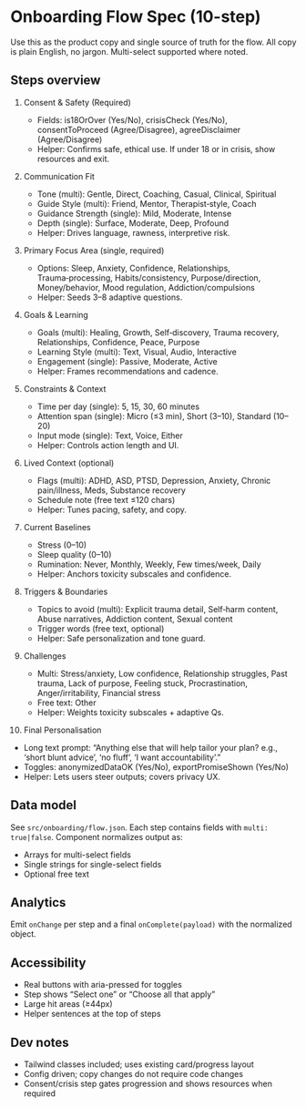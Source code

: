 # Onboarding Flow Spec (10-step)

Use this as the product copy and single source of truth for the flow. All copy is plain English, no jargon. Multi-select supported where noted.

## Steps overview
1. Consent & Safety (Required)
   - Fields: is18OrOver (Yes/No), crisisCheck (Yes/No), consentToProceed (Agree/Disagree), agreeDisclaimer (Agree/Disagree)
   - Helper: Confirms safe, ethical use. If under 18 or in crisis, show resources and exit.

2. Communication Fit
   - Tone (multi): Gentle, Direct, Coaching, Casual, Clinical, Spiritual
   - Guide Style (multi): Friend, Mentor, Therapist‑style, Coach
   - Guidance Strength (single): Mild, Moderate, Intense
   - Depth (single): Surface, Moderate, Deep, Profound
   - Helper: Drives language, rawness, interpretive risk.

3. Primary Focus Area (single, required)
   - Options: Sleep, Anxiety, Confidence, Relationships, Trauma‑processing, Habits/consistency, Purpose/direction, Money/behavior, Mood regulation, Addiction/compulsions
   - Helper: Seeds 3–8 adaptive questions.

4. Goals & Learning
   - Goals (multi): Healing, Growth, Self‑discovery, Trauma recovery, Relationships, Confidence, Peace, Purpose
   - Learning Style (multi): Text, Visual, Audio, Interactive
   - Engagement (single): Passive, Moderate, Active
   - Helper: Frames recommendations and cadence.

5. Constraints & Context
   - Time per day (single): 5, 15, 30, 60 minutes
   - Attention span (single): Micro (≤3 min), Short (3–10), Standard (10–20)
   - Input mode (single): Text, Voice, Either
   - Helper: Controls action length and UI.

6. Lived Context (optional)
   - Flags (multi): ADHD, ASD, PTSD, Depression, Anxiety, Chronic pain/illness, Meds, Substance recovery
   - Schedule note (free text ≤120 chars)
   - Helper: Tunes pacing, safety, and copy.

7. Current Baselines
   - Stress (0–10)
   - Sleep quality (0–10)
   - Rumination: Never, Monthly, Weekly, Few times/week, Daily
   - Helper: Anchors toxicity subscales and confidence.

8. Triggers & Boundaries
   - Topics to avoid (multi): Explicit trauma detail, Self‑harm content, Abuse narratives, Addiction content, Sexual content
   - Trigger words (free text, optional)
   - Helper: Safe personalization and tone guard.

9. Challenges
   - Multi: Stress/anxiety, Low confidence, Relationship struggles, Past trauma, Lack of purpose, Feeling stuck, Procrastination, Anger/irritability, Financial stress
   - Free text: Other
   - Helper: Weights toxicity subscales + adaptive Qs.

10. Final Personalisation
   - Long text prompt: “Anything else that will help tailor your plan? e.g., ‘short blunt advice’, ‘no fluff’, ‘I want accountability’.”
   - Toggles: anonymizedDataOK (Yes/No), exportPromiseShown (Yes/No)
   - Helper: Lets users steer outputs; covers privacy UX.

## Data model
See `src/onboarding/flow.json`. Each step contains fields with `multi: true|false`. Component normalizes output as:
- Arrays for multi-select fields
- Single strings for single-select fields
- Optional free text

## Analytics
Emit `onChange` per step and a final `onComplete(payload)` with the normalized object.

## Accessibility
- Real buttons with aria-pressed for toggles
- Step shows “Select one” or “Choose all that apply”
- Large hit areas (≥44px)
- Helper sentences at the top of steps

## Dev notes
- Tailwind classes included; uses existing card/progress layout
- Config driven; copy changes do not require code changes
- Consent/crisis step gates progression and shows resources when required
